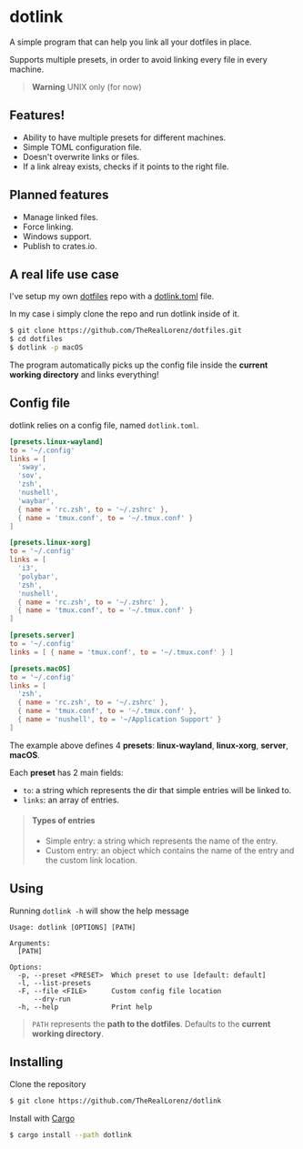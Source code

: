 # dotlink

A simple program that can help you link all your dotfiles in place. 

Supports multiple presets, in order to avoid linking every file in every machine.

> **Warning**
> UNIX only (for now)

## Features!

- Ability to have multiple presets for different machines.
- Simple TOML configuration file.
- Doesn't overwrite links or files.
- If a link alreay exists, checks if it points to the right file.

## Planned features

- Manage linked files.
- Force linking.
- Windows support.
- Publish to crates.io.

## A real life use case

I've setup my own [dotfiles](https://github.com/TheRealLorenz/dotfiles.git) repo with a [dotlink.toml](https://github.com/TheRealLorenz/dotfiles/blob/main/dotlink.toml) file.

In my case i simply clone the repo and run dotlink inside of it.

```bash
$ git clone https://github.com/TheRealLorenz/dotfiles.git
$ cd dotfiles
$ dotlink -p macOS
```

The program automatically picks up the config file inside the **current working directory** and links everything!

## Config file

dotlink relies on a config file, named `dotlink.toml`.

```toml
[presets.linux-wayland]
to = '~/.config'
links = [
  'sway',
  'sov',
  'zsh',
  'nushell',
  'waybar',
  { name = 'rc.zsh', to = '~/.zshrc' },
  { name = 'tmux.conf', to = '~/.tmux.conf' }
]

[presets.linux-xorg]
to = '~/.config'
links = [
  'i3',
  'polybar',
  'zsh',
  'nushell',
  { name = 'rc.zsh', to = '~/.zshrc' },
  { name = 'tmux.conf', to = '~/.tmux.conf' }
]

[presets.server]
to = '~/.config'
links = [ { name = 'tmux.conf', to = '~/.tmux.conf' } ]

[presets.macOS]
to = '~/.config'
links = [
  'zsh',
  { name = 'rc.zsh', to = '~/.zshrc' },
  { name = 'tmux.conf', to = '~/.tmux.conf' },
  { name = 'nushell', to = '~/Application Support' }
]
```

The example above defines 4 **presets**: **linux-wayland**, **linux-xorg**, **server**, **macOS**.

Each **preset** has 2 main fields: 
  - `to`: a string which represents the dir that simple entries will be linked to.
  - `links`: an array of entries.
  
  > #### Types of entries
  > - Simple entry: a string which represents the name of the entry.
  > - Custom entry: an object which contains the name of the entry and the custom link location.
  
## Using

Running `dotlink -h` will show the help message
```
Usage: dotlink [OPTIONS] [PATH]

Arguments:
  [PATH]  

Options:
  -p, --preset <PRESET>  Which preset to use [default: default]
  -l, --list-presets     
  -F, --file <FILE>      Custom config file location
      --dry-run          
  -h, --help             Print help

```

> `PATH` represents the **path to the dotfiles**. Defaults to the **current working directory**.

## Installing

Clone the repository

```bash
$ git clone https://github.com/TheRealLorenz/dotlink
```

Install with [Cargo](https://docs.rs/cargo/latest/cargo/)

```bash
$ cargo install --path dotlink
```

